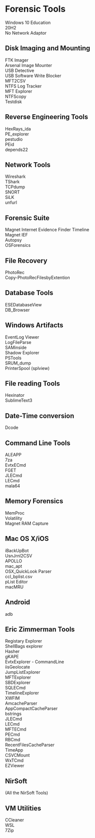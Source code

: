 # Forensic Tools
Windows 10 Education\
20H2\
No Network Adaptor

## Disk Imaging and Mounting
FTK Imager\
Arsenal Image Mounter\
USB Detective\
USB Software Write Blocker\
MFT2CSV\
NTFS Log Tracker\
MFT Explorer\
NTFScopy\
Testdisk

## Reverse Engineering Tools
HexRays_ida\
PE_explorer\
pestudio\
PEid\
depends22

## Network Tools
Wireshark\
TShark\
TCPdump\
SNORT\
SiLK\
unfurl

## Forensic Suite
Magnet Internet Evidence Finder Timeline\
Magnet IEF\
Autopsy\
OSForensics

## File Recovery
PhotoRec\
Copy-PhotoRecFilesbyExtention

## Database Tools
ESEDatabaseView\
DB_Browser

## Windows Artifacts
EventLog Viewer\
LogFileParse\
SAMinside\
Shadow Explorer\
PSTools\
SRUM_dump\
PrinterSpool (splview)

## File reading Tools
Hexinator\
SublimeText3

## Date-Time conversion
Dcode

## Command Line Tools
ALEAPP\
7za\
EvtxECmd\
FGET\
JLECmd\
LECmd\
mala64

## Memory Forensics
MemProc\
Volatility\
Magnet RAM Capture

## Mac OS X/iOS
iBackUpBot\
UsnJrnl2CSV\
APOLLO\
mac_apt\
OSX_QuickLook Parser\
ccl_bplist.csv\
pList Editor\
macMRU

## Android
adb

## Eric Zimmerman Tools
Registary Explorer\
ShellBags explorer\
Hasher\
gKAPE\
EvtxExplorer - CommandLine\
iisGeolocate\
JumpListExplorer\
MFTExplorer\
SBDExplorer\
SQLECmd\
TimelineExplorer\
XWFIM\
AmcacheParser\
AppCompactCacheParser\
bstrings\
JLECmd\
LECmd\
MFTECmd\
PECmd\
RBCmd\
RecentFilesCacheParser\
TimeApp\
CSVCMount\
WxTCmd\
EZViewer

## NirSoft
(All the NirSoft Tools)

## VM Utilities
CCleaner\
WSL\
7Zip